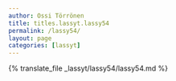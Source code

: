 ```yaml
---
author: Ossi Törrönen
title: titles.lassyt.lassy54
permalink: /lassy54/
layout: page
categories: [lassyt]
---
```

{% translate_file _lassyt/lassy54/lassy54.md %}